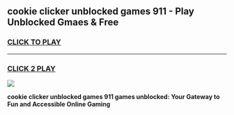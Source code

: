 
## cookie clicker  unblocked games 911 - Play Unblocked Gmaes & Free
<h3>
<a href="https://premium.freeplayer.one?title=cookie_clicker__unblocked_games_911&ref=20F">CLICK TO PLAY</a></h3>
<hr>

<h3>
<a href="https://premium.freeplayer.one?title=cookie_clicker__unblocked_games_911&ref=20F">CLICK 2 PLAY</a>
  
</h3>

<a href="https://premium.freeplayer.one?title=cookie_clicker__unblocked_games_911&ref=20F/"><img src="https://clearcache.store/games.png"></a>


**cookie clicker  unblocked games 911 games unblocked: Your Gateway to Fun and Accessible Online Gaming**
